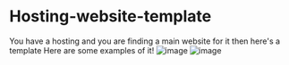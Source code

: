 # Hosting-website-template
You have a hosting and you are finding a main website for it then here's a template
Here are some examples of it!
![image](https://user-images.githubusercontent.com/97426704/183272722-00992c12-8427-4921-8557-b873bf773aee.png)
![image](https://user-images.githubusercontent.com/97426704/183272726-ebcf7405-1e36-4a49-8f62-a20dee47be49.png)
